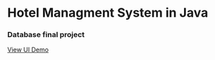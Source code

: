 # Hotel Managment System in Java
  ### Database final project

[View UI Demo](https://www.figma.com/file/pTsxG6vgcha0wiE8HvGWOA/Library-management)
